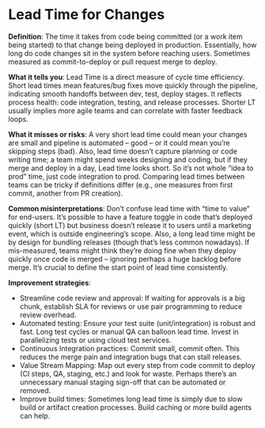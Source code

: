 
# Lead Time for Changes
**Definition**: The time it takes from code being committed (or a work item being started) to that change being deployed in production. Essentially, how long do code changes sit in the system before reaching users. Sometimes measured as commit-to-deploy or pull request merge to deploy.

**What it tells you**: Lead Time is a direct measure of cycle time efficiency. Short lead times mean features/bug fixes move quickly through the pipeline, indicating smooth handoffs between dev, test, deploy stages. It reflects process health: code integration, testing, and release processes. Shorter LT usually implies more agile teams and can correlate with faster feedback loops.

**What it misses or risks**: A very short lead time could mean your changes are small and pipeline is automated – good – or it could mean you’re skipping steps (bad). Also, lead time doesn’t capture planning or code writing time; a team might spend weeks designing and coding, but if they merge and deploy in a day, Lead time looks short. So it’s not whole “idea to prod” time, just code integration to prod. Comparing lead times between teams can be tricky if definitions differ (e.g., one measures from first commit, another from PR creation).

**Common misinterpretations**: Don’t confuse lead time with “time to value” for end-users. It’s possible to have a feature toggle in code that’s deployed quickly (short LT) but business doesn’t release it to users until a marketing event, which is outside engineering’s scope. Also, a long lead time might be by design for bundling releases (though that’s less common nowadays). If mis-measured, teams might think they’re doing fine when they deploy quickly once code is merged – ignoring perhaps a huge backlog before merge. It’s crucial to define the start point of lead time consistently.

**Improvement strategies**:
- Streamline code review and approval: If waiting for approvals is a big chunk, establish SLA for reviews or use pair programming to reduce review overhead.
- Automated testing: Ensure your test suite (unit/integration) is robust and fast. Long test cycles or manual QA can balloon lead time. Invest in parallelizing tests or using cloud test services.
- Continuous Integration practices: Commit small, commit often. This reduces the merge pain and integration bugs that can stall releases.
- Value Stream Mapping: Map out every step from code commit to deploy (CI steps, QA, staging, etc.) and look for waste. Perhaps there’s an unnecessary manual staging sign-off that can be automated or removed.
- Improve build times: Sometimes long lead time is simply due to slow build or artifact creation processes. Build caching or more build agents can help.